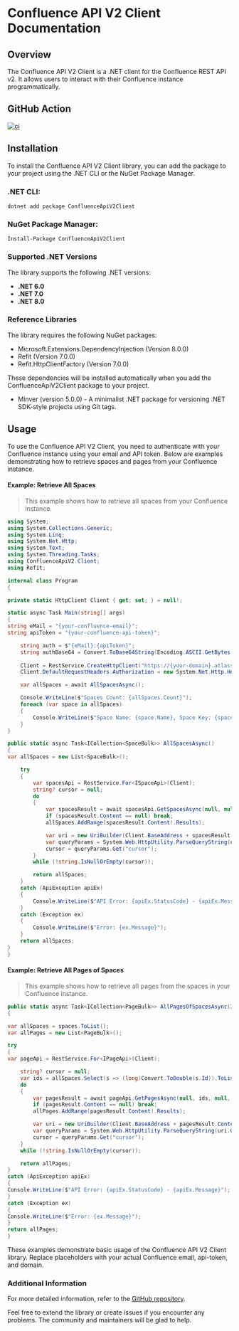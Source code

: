 # Confluence API V2 Client Documentation
## Overview
The Confluence API V2 Client is a .NET client for the Confluence REST API v2. It allows users to interact with their Confluence instance programmatically.

## GitHub Action
[![ci](https://github.com/HendrikKoelbel/ConfluenceApiV2/actions/workflows/ci.yml/badge.svg)](https://github.com/HendrikKoelbel/ConfluenceApiV2/actions/workflows/ci.yml)

## Installation
To install the Confluence API V2 Client library, you can add the package to your project using the .NET CLI or the NuGet Package Manager.

### .NET CLI:
```
dotnet add package ConfluenceApiV2Client
```

### NuGet Package Manager:
```
Install-Package ConfluenceApiV2Client
```

### Supported .NET Versions
The library supports the following .NET versions:

* **.NET 6.0**
* **.NET 7.0**
* **.NET 8.0**

### Reference Libraries
The library requires the following NuGet packages:

- Microsoft.Extensions.DependencyInjection (Version 8.0.0)
- Refit (Version 7.0.0)
- Refit.HttpClientFactory (Version 7.0.0)

These dependencies will be installed automatically when you add the ConfluenceApiV2Client package to your project.

- Minver (version 5.0.0) - A minimalist .NET package for versioning .NET SDK-style projects using Git tags.

## Usage
To use the Confluence API V2 Client, you need to authenticate with your Confluence instance using your email and API token.
Below are examples demonstrating how to retrieve spaces and pages from your Confluence instance.

#### Example: Retrieve All Spaces

> This example shows how to retrieve all spaces from your Confluence instance.
``` csharp
using System;
using System.Collections.Generic;
using System.Linq;
using System.Net.Http;
using System.Text;
using System.Threading.Tasks;
using ConfluenceApiV2.Client;
using Refit;

internal class Program
{

private static HttpClient Client { get; set; } = null!;

static async Task Main(string[] args)
{
string eMail = "{your-confluence-email}";
string apiToken = "{your-confluence-api-token}";

    string auth = $"{eMail}:{apiToken}";
    string authBase64 = Convert.ToBase64String(Encoding.ASCII.GetBytes(auth));
    
    Client = RestService.CreateHttpClient("https://{your-domain}.atlassian.net/wiki/api/v2", new RefitSettings());
    Client.DefaultRequestHeaders.Authorization = new System.Net.Http.Headers.AuthenticationHeaderValue("Basic", authBase64);

    var allSpaces = await AllSpacesAsync();

    Console.WriteLine($"Spaces Count: {allSpaces.Count}");
    foreach (var space in allSpaces)
    {
        Console.WriteLine($"Space Name: {space.Name}, Space Key: {space.Key}");
    }
}

public static async Task<ICollection<SpaceBulk>> AllSpacesAsync()
{
var allSpaces = new List<SpaceBulk>();

    try
    {
        var spacesApi = RestService.For<ISpaceApi>(Client);
        string? cursor = null;
        do
        {
            var spacesResult = await spacesApi.GetSpacesAsync(null, null, Type.Global, null, null, null, null, null, null, null, cursor, 25, default);
            if (spacesResult.Content == null) break;
            allSpaces.AddRange(spacesResult.Content!.Results);

            var uri = new UriBuilder(Client.BaseAddress + spacesResult.Content._links.Next);
            var queryParams = System.Web.HttpUtility.ParseQueryString(uri.Query);
            cursor = queryParams.Get("cursor");
        } 
        while (!string.IsNullOrEmpty(cursor));

        return allSpaces;
    }
    catch (ApiException apiEx)
    {
        Console.WriteLine($"API Error: {apiEx.StatusCode} - {apiEx.Message}");
    }
    catch (Exception ex)
    {
        Console.WriteLine($"Error: {ex.Message}");
    }
    return allSpaces;
}
}
```

#### Example: Retrieve All Pages of Spaces

> This example shows how to retrieve all pages from the spaces in your Confluence instance.
``` csharp
public static async Task<ICollection<PageBulk>> AllPagesOfSpacesAsync(ICollection<SpaceBulk> spaces)
{

var allSpaces = spaces.ToList();
var allPages = new List<PageBulk>();

try
{
var pageApi = RestService.For<IPageApi>(Client);

    string? cursor = null;
    var ids = allSpaces.Select(s => (long)Convert.ToDouble(s.Id)).ToList();
    do
    {
        var pagesResult = await pageApi.GetPagesAsync(null, ids, null, new[] { Anonymous5.Current }, null, PrimaryBodyRepresentation.Storage, cursor, 25, default);
        if (pagesResult.Content == null) break;
        allPages.AddRange(pagesResult.Content!.Results);

        var uri = new UriBuilder(Client.BaseAddress + pagesResult.Content._links.Next);
        var queryParams = System.Web.HttpUtility.ParseQueryString(uri.Query);
        cursor = queryParams.Get("cursor");
    }
    while (!string.IsNullOrEmpty(cursor));

    return allPages;
}
catch (ApiException apiEx)
{
Console.WriteLine($"API Error: {apiEx.StatusCode} - {apiEx.Message}");
}
catch (Exception ex)
{
Console.WriteLine($"Error: {ex.Message}");
}
return allPages;
}
```

These examples demonstrate basic usage of the Confluence API V2 Client library.
Replace placeholders with your actual Confluence email, api-token, and domain.

### Additional Information
For more detailed information, refer to the [GitHub repository](https://github.com/HendrikKoelbel/ConfluenceApi).

Feel free to extend the library or create issues if you encounter any problems. The community and maintainers will be glad to help.
